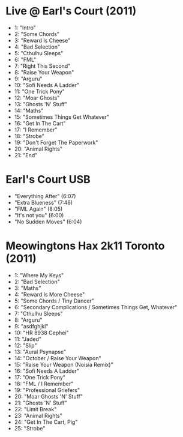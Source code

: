 # Live @ Earl's Court (2011)

- 1: "Intro"
- 2: "Some Chords"
- 3: "Reward Is Cheese"
- 4: "Bad Selection"
- 5: "Cthulhu Sleeps"
- 6: "FML"
- 7: "Right This Second"
- 8: "Raise Your Weapon"
- 9: "Arguru"
- 10: "Sofi Needs A Ladder"
- 11: "One Trick Pony"
- 12: "Moar Ghosts"
- 13: "Ghosts 'N' Stuff"
- 14: "Maths"
- 15: "Sometimes Things Get Whatever"
- 16: "Get In The Cart"
- 17: "I Remember"
- 18: "Strobe"
- 19: "Don't Forget The Paperwork"
- 20: "Animal Rights"
- 21: "End"

# Earl's Court USB

- "Everything After" (6:07)
- "Extra Blueness" (7:46)
- "FML Again" (8:05)
- "It's not you" (6:00)
- "No Sudden Moves" (6:04)

# Meowingtons Hax 2k11 Toronto (2011)

- 1: "Where My Keys"
- 2: "Bad Selection"
- 3: "Maths"
- 4: "Reward Is More Cheese"
- 5: "Some Chords / Tiny Dancer"
- 6: "Secondary Complications / Sometimes Things Get, Whatever"
- 7: "Cthulhu Sleeps"
- 8: "Arguru"
- 9: "asdfghjkl"
- 10: "HR 8938 Cephei"
- 11: "Jaded"
- 12: "Slip"
- 13: "Aural Psynapse"
- 14: "October / Raise Your Weapon"
- 15: "Raise Your Weapon (Noisia Remix)"
- 16: "Sofi Needs A Ladder"
- 17: "One Trick Pony"
- 18: "FML / I Remember"
- 19: "Professional Griefers"
- 20: "Moar Ghosts 'N' Stuff"
- 21: "Ghosts 'N' Stuff"
- 22: "Limit Break"
- 23: "Animal Rights"
- 24: "Get In The Cart, Pig"
- 25: "Strobe"
